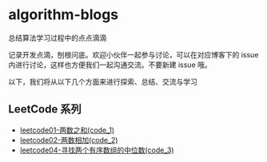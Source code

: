 # algorithm-blogs

总结算法学习过程中的点点滴滴

记录开发点滴，刨根问底。欢迎小伙伴一起参与讨论，可以在对应博客下的 issue 内进行讨论，这样也方便我们一起沟通交流。不要新建 issue 哦。

以下，我们将从以下几个方面来进行探索、总结、交流与学习

## LeetCode 系列

- [leetcode01-两数之和(code_1)](https://github.com/yaodebian/algorithm-blogs/issues/1)
- [leetcode02-两数相加(code_2)](https://github.com/yaodebian/algorithm-blogs/issues/2)
- [leetcode04-寻找两个有序数组的中位数(code_3)](https://github.com/yaodebian/algorithm-blogs/issues/3)

